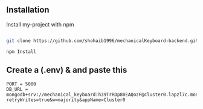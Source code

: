 
## Installation

Install my-project with npm

```bash

git clone https://github.com/shohaib1996/mechanicalKeyboard-backend.git

```
```
npm Install

```

## Create a (.env) & and paste this

```
PORT = 5000
DB_URL = mongodb+srv://mechanical_keyboard:h39TrRDp80EAQozF@cluster0.lapzl7c.mongodb.net/mechanical_keyboard?retryWrites=true&w=majority&appName=Cluster0
```
